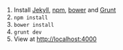 1. Install [Jekyll](http://jekyllrb.com/), [npm](https://www.npmjs.com/), [bower](http://bower.io/) and [Grunt](http://gruntjs.com/)
2. ```npm install```
3. ```bower install```
4. ```grunt dev```
5. View at [http://localhost:4000](http://localhost:4000)